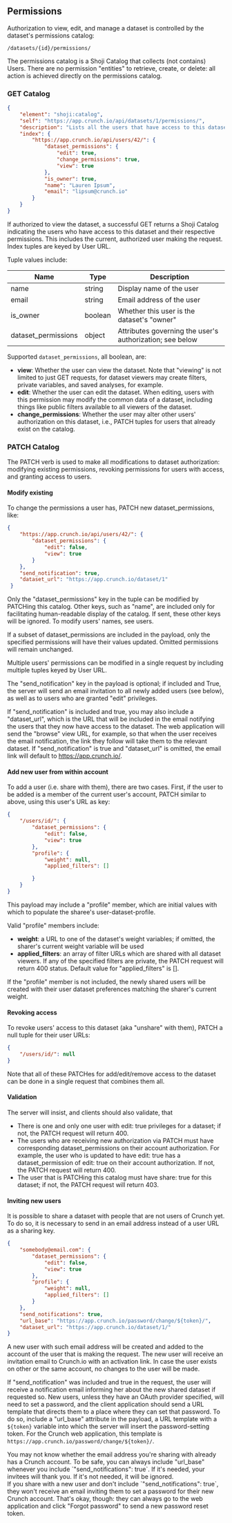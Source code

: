 ## Permissions

Authorization to view, edit, and manage a dataset is controlled by the dataset's permissions catalog:

`/datasets/{id}/permissions/`

The permissions catalog is a Shoji Catalog that collects (not contains) Users. There are no permission "entities" to retrieve, create, or delete: all action is achieved directly on the permissions catalog.

### GET Catalog

```json
{
    "element": "shoji:catalog",
    "self": "https://app.crunch.io/api/datasets/1/permissions/",
    "description": "Lists all the users that have access to this dataset",
    "index": {
        "https://app.crunch.io/api/users/42/": {
            "dataset_permissions": {
                "edit": true,
                "change_permissions": true,
                "view": true
            },
            "is_owner": true,
            "name": "Lauren Ipsum",
            "email": "lipsum@crunch.io"
        }
    }
}
```

If authorized to view the dataset, a successful GET returns a Shoji Catalog indicating the users who have access to this dataset and their respective permissions. This includes the current, authorized user making the request. Index tuples are keyed by User URL. 

Tuple values include:

Name | Type | Description
---- | ---- | -----------
name | string | Display name of the user
email | string | Email address of the user
is_owner | boolean | Whether this user is the dataset's "owner"
dataset_permissions | object | Attributes governing the user's authorization; see below

Supported `dataset_permissions`, all boolean, are:

* **view**: Whether the user can view the dataset. Note that "viewing" is not limited to just GET requests, for dataset viewers may create filters, private variables, and saved analyses, for example.
* **edit**: Whether the user can edit the dataset. When editing, users with this permission may modify the common data of a dataset, including things like public filters available to all viewers of the dataset.
* **change_permissions**: Whether the user may alter other users' authorization on this dataset, i.e., PATCH tuples for users that already exist on the catalog.

### PATCH Catalog

The PATCH verb is used to make all modifications to dataset authorization: modifying existing permissions, revoking permissions for users with access, and granting access to users. 

#### Modify existing

To change the permissions a user has, PATCH new dataset_permissions, like:

```json
{
    "https://app.crunch.io/api/users/42/": {
        "dataset_permissions": {
            "edit": false,
            "view": true
        }
    },
    "send_notification": true,
    "dataset_url": "https://app.crunch.io/dataset/1"
 }
```

Only the "dataset_permissions" key in the tuple can be modified by PATCHing this catalog. Other keys, such as "name", are included only for facilitating human-readable display of the catalog. If sent, these other keys will be ignored. To modify users' names, see users.

If a subset of dataset_permissions are included in the payload, only the specified permissions will have their values updated. Omitted permissions will remain unchanged.

Multiple users' permissions can be modified in a single request by including multiple tuples keyed by User URL. 

The "send_notification" key in the payload is optional; if included and True, the server will send an email invitation to all newly added users (see below), as well as to users who are granted "edit" privileges. 

If "send_notification" is included and true, you may also include a "dataset_url", which is the URL that will be included in the email notifying the users that they now have access to the dataset. The web application will send the "browse" view URL, for example, so that when the user receives the email notification, the link they follow will take them to the relevant dataset. If "send_notification" is true and "dataset_url" is omitted, the email link will default to https://app.crunch.io/.

#### Add new user from within account

To add a user (i.e. share with them), there are two cases. First, if the user to be added is a member of the current user's account, PATCH similar to above, using this user's URL as key:

```json
{
    "/users/id/": {
        "dataset_permissions": {
            "edit": false,
            "view": true
        },
        "profile": {
            "weight": null, 
            "applied_filters": []

        }
    }
}
```
This payload may include a "profile" member, which are initial values with which to populate the sharee's user-dataset-profile. 

Valid "profile" members include:

* **weight**: a URL to one of the dataset's weight variables; if omitted, the sharer's current weight variable will be used
* **applied_filters**: an array of filter URLs which are shared with all dataset viewers. If any of the specified filters are private, the PATCH request will return 400 status. Default value for "applied_filters" is [].

If the "profile" member is not included, the newly shared users will be created with their user dataset preferences matching the sharer's current weight.

#### Revoking access

To revoke users' access to this dataset (aka "unshare" with them), PATCH a null tuple for their user URLs:

```json
{
    "/users/id/": null
}
```

Note that all of these PATCHes for add/edit/remove access to the dataset can be done in a single request that combines them all. 

#### Validation

The server will insist, and clients should also validate, that

* There is one and only one user with edit: true privileges for a dataset; if not, the PATCH request will return 400.
* The users who are receiving new authorization via PATCH must have corresponding dataset_permissions on their account authorization. For example, the user who is updated to have edit: true has a dataset_permission of edit: true on their account authorization. If not, the PATCH request will return 400.
* The user that is PATCHing this catalog must have share: true for this dataset; if not, the PATCH request will return 403.

#### Inviting new users

It is possible to share a dataset with people that are not users of Crunch yet. To do so, it is necessary to send in an email address instead of a user URL as a sharing key.

```json
{
    "somebody@email.com": {
        "dataset_permissions": {
            "edit": false,
            "view": true
        },
        "profile": {
            "weight": null, 
            "applied_filters": []
        }
    },
    "send_notifications": true,
    "url_base": "https://app.crunch.io/password/change/${token}/",
    "dataset_url": "https://app.crunch.io/dataset/1/"
}
```

A new user with such email address will be created and added to the account of the user that is making the request. The new user will receive an invitation email to Crunch.io with an activation link. In case the user exists on other or the same account, no changes to the user will be made.

If "send_notification" was included and true in the request, the user will receive a notification email informing her about the new shared dataset if requested so. New users, unless they have an OAuth provider specified, will need to set a password, and the client application should send a URL template that directs them to a place where they can set that password. To do so, include a "url_base" attribute in the payload, a URL template with a `${token}` variable into which the server will insert the password-setting token. For the Crunch web application, this template is `https://app.crunch.io/password/change/${token}/`.

<aside class="success">
    You may not know whether the email address you're sharing with already has a Crunch account. To be safe, you can always include "url_base" whenever you include `"send_notifications": true`. If it's needed, your invitees will thank you. If it's not needed, it will be ignored.
</aside>

<aside class="notice">
    If you share with a new user and don't include `"send_notifications": true`, they won't receive an email inviting them to set a password for their new Crunch account. That's okay, though: they can always go to the web application and click "Forgot password" to send a new password reset token. 
</aside>